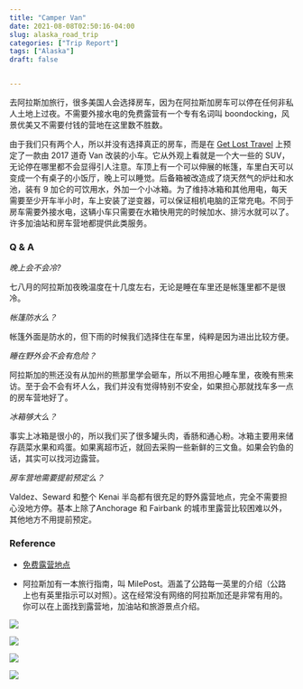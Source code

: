 ```yaml
---
title: "Camper Van"
date: 2021-08-08T02:50:16-04:00
slug: alaska_road_trip
categories: ["Trip Report"]
tags: ["Alaska"]
draft: false


---
```


去阿拉斯加旅行，很多美国人会选择房车，因为在阿拉斯加房车可以停在任何非私人土地上过夜。不需要外接水电的免费露营有一个专有名词叫 boondocking，风景优美又不需要付钱的营地在这里数不胜数。

由于我们只有两个人，所以并没有选择真正的房车，而是在 [Get Lost Travel](https://www.getlosttravelvans.com/) 上预定了一款由 2017 道奇 Van 改装的小车。它从外观上看就是一个大一些的 SUV，无论停在哪里都不会显得引人注意。车顶上有一个可以伸展的帐篷，车里白天可以变成一个有桌子的小饭厅，晚上可以睡觉。后备箱被改造成了烧天然气的炉灶和水池，装有 9 加仑的可饮用水，外加一个小冰箱。为了维持冰箱和其他用电，每天需要至少开车半小时，车上安装了逆变器，可以保证相机电脑的正常充电。不同于房车需要外接水电，这辆小车只需要在水箱快用完的时候加水、排污水就可以了。许多加油站和房车营地都提供此类服务。

### Q & A

*晚上会不会冷?*

七八月的阿拉斯加夜晚温度在十几度左右，无论是睡在车里还是帐篷里都不是很冷。

*帐篷防水么？*

帐篷外面是防水的，但下雨的时候我们选择住在车里，纯粹是因为进出比较方便。

*睡在野外会不会有危险？*

阿拉斯加的熊还没有从加州的熊那里学会砸车，所以不用担心睡车里，夜晚有熊来访。至于会不会有坏人么，我们并没有觉得特别不安全，如果担心那就找车多一点的房车营地好了。

*冰箱够大么？*

事实上冰箱是很小的，所以我们买了很多罐头肉，香肠和通心粉。冰箱主要用来储存蔬菜水果和鸡蛋。如果离超市近，就回去采购一些新鲜的三文鱼。如果会钓鱼的话，其实可以找河边露营。

*房车营地需要提前预定么？*

Valdez、Seward 和整个 Kenai 半岛都有很充足的野外露营地点，完全不需要担心没地方停。基本上除了Anchorage 和 Fairbank 的城市里露营比较困难以外，其他地方不用提前预定。

### Reference

- [免费露营地点](https://calledtowander.com/camping-in-alaska/)

- 阿拉斯加有一本旅行指南，叫 MilePost。涵盖了公路每一英里的介绍（公路上也有英里指示可以对照）。这在经常没有网络的阿拉斯加还是非常有用的。你可以在上面找到露营地，加油站和旅游景点介绍。

![][first_night_camp]

![][second_night_camp]

![][lake_view]

![][full_car_view]

[first_night_camp]: https://tvax4.sinaimg.cn/large/722664abgy1gtbdt6yakpj23402c07wi.jpg
[second_night_camp]: https://tva1.sinaimg.cn/large/722664abgy1gtbdtdhgxuj23402c04qq.jpg
[lake_view]: https://tvax3.sinaimg.cn/large/722664abgy1gtbdtao3fpj23402c0hdv.jpg
[full_car_view]: https://tvax4.sinaimg.cn/large/722664abgy1gtbdtg2vz4j23402c0u0z.jpg